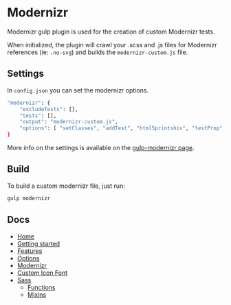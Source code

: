 # Modernizr

Modernizr gulp plugin is used for the creation of custom Modernizr tests.

When initialized, the plugin will crawl your .scss and .js files for Modernizr references (ie: `.no-svg`) and builds the `modernizr-custom.js` file.

## Settings

In `config.json` you can set the modernizr options.

```sh
"modernizr": {
	"excludeTests": [],
	"tests": [],
	"output": "modernizr-custom.js",
	"options": [ "setClasses", "addTest", "html5printshiv", "testProp", "fnBind" ]
}
```

More info on the settings is available on the [gulp-modernizr page](https://github.com/doctyper/gulp-modernizr).

## Build

To build a custom modernizr file, just run:

```sh
gulp modernizr
```

## Docs

- [Home](/README.md)
- [Getting started](/docs/getting-started.md)
- [Features](/docs/features.md)
- [Options](/docs/options.md)
- [Modernizr](/docs/modernizr.md)
- [Custom Icon Font](/docs/custom-icon-font.md)
- [Sass](/docs/sass/sass.md)
	- [Functions](/docs/sass/functions.md)
	- [Mixins](/docs/sass/mixins.md)